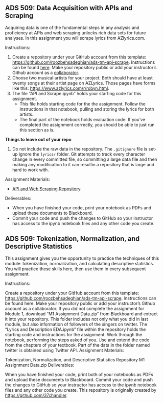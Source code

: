 ## ADS 509: Data Acquisition with APIs and Scraping

Acquiring data is one of the fundamental steps in any analysis and proficiency at APIs and web scraping unlocks rich data sets for future analyses. In this assignment you will scrape lyrics from AZlyrics.com.  

Instructions: 

1. Create a repository under your GitHub account from this template: https://github.com/roozbehsadeghian/ads-tm-api-scrape. Instructions can be found [here](https://docs.github.com/en/repositories/creating-and-managing-repositories/creating-a-repository-from-a-template). Make your repository public or add your instructor’s Github account as a [collaborator](https://docs.github.com/en/account-and-profile/setting-up-and-managing-your-github-user-account/managing-access-to-your-personal-repositories/inviting-collaborators-to-a-personal-repository). 
2. Choose two musical artists for your project. Both should have at least twenty songs at their artist page on AZLyrics. Those pages have forms like this: https://www.azlyrics.com/r/robyn.html. 
3. The file “API and Scrape.ipynb” holds your starting code for this assignment. 
    * This file holds starting code for the the assignment. Follow the instructions in that notebook, pulling and storing the lyrics for both artists.
    * The final part of the notebook holds evaluation code. If you’ve completed the assignment correctly, you should be able to just run this section as is. 

**Things to leave out of your repo**
1. Do not include the raw data in the repository. The `.gitignore` file is set-up ignore the `lyrics/` folder. Git attempts to track every character change in every committed file, so committing a large data file and then making any modification to it can resultin a repository that is large and hard to work with. 

Assignment Materials:
* [API and Web Scraping Repository](https://github.com/37chandler/ads-tm-api-scrape)

Deliverables:
* When you have finished your code, print your notebook as PDFs and upload these documents to Blackboard. 
* Commit your code and push the changes to GitHub so your instructor has access to the ipynb notebook files and any other code you create. 

## ADS 509: Tokenization, Normalization, and Descriptive Statistics


This assignment gives you the opportunity to practice the techniques of this module: tokenization, normalization, and calculating descriptive statistics. You will practice these skills here, then use them in every subsequent assignment.

Instructions:

Create a repository under your GitHub account from this template: https://github.com/roozbehsadeghian/ads-tm-api-scrape. Instructions can be found here. Make your repository public or add your instructor’s Github account as a collaborator.
If you did not complete the assignment for Module 1, download “M1 Assignment Data.zip” from Blackboard and extract it into your repository. This folder includes not only what you did in last module, but also information of followers of the singers on twitter.
The “Lyrics and Description EDA.ipynb” file within the repository holds the starting code and instructions for the assignment.
Work through the notebook, performing the steps asked of you. Use and extend the code from the chapters of your textbook.
Part of the data in the folder named twitter is obtained using Twitter API.
Assignment Materials:

Tokenization, Normalization, and Descriptive Statistics Repository
M1 Assignment Data.zip
Deliverables:

When you have finished your code, print both of your notebooks as PDFs and upload these documents to Blackboard.
Commit your code and push the changes to GitHub so your instructor has access to the ipynb notebook files and any other code you create.
This repository is originally created by https://github.com/37chandler.
